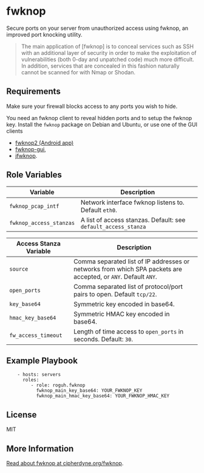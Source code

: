 fwknop
=========

Secure ports on your server from unauthorized access using fwknop, an improved port knocking utility.

> The main application of [fwknop] is to conceal services such as SSH with an additional layer of security in order to make the exploitation of vulnerabilities (both 0-day and unpatched code) much more difficult. In addition, services that are concealed in this fashion naturally cannot be scanned for with Nmap or Shodan. 

Requirements
------------

Make sure your firewall blocks access to any ports
you wish to hide.

You need an fwknop client to reveal hidden ports and to setup the
fwknop key.
Install the `fwknop` package on Debian and Ubuntu,
or use one of the GUI clients

- [fwknop2 (Android app)](http://incomsystems.biz/linux/fwknop2/)
- [fwknop-gui](https://incomsystems.biz/fwknop-gui/),
- [jfwknop](https://github.com/fjoncourt/jfwknop).


Role Variables
--------------

| Variable | Description |
|--------------------|------------------------------------------------|
| `fwknop_pcap_intf` | Network interface fwknop listens to. Default `eth0`. |
| `fwknop_access_stanzas` | A list of access stanzas. Default: see `default_access_stanza` |

| Access Stanza Variable | Description
|------------------------|------------------------------------------------|
| `source` | Comma separated list of IP addresses or networks from which SPA packets are accepted, or `ANY`. Default `ANY`.
| `open_ports` | Comma separated list of protocol/port pairs to open. Default `tcp/22`.
| `key_base64` | Symmetric key encoded in base64.
| `hmac_key_base64` | Symmetric HMAC key encoded in base64.
| `fw_access_timeout` | Length of time access to `open_ports` in seconds. Default: `30`.

Example Playbook
----------------

```
    - hosts: servers
      roles:
         - role: roguh.fwknop
           fwknop_main_key_base64: YOUR_FWKNOP_KEY
           fwknop_main_hmac_key_base64: YOUR_FWKNOP_HMAC_KEY
```       

License
-------

MIT

More Information
------------------

[Read about fwknop at cipherdyne.org/fwknop](http://www.cipherdyne.org/fwknop/docs/).
